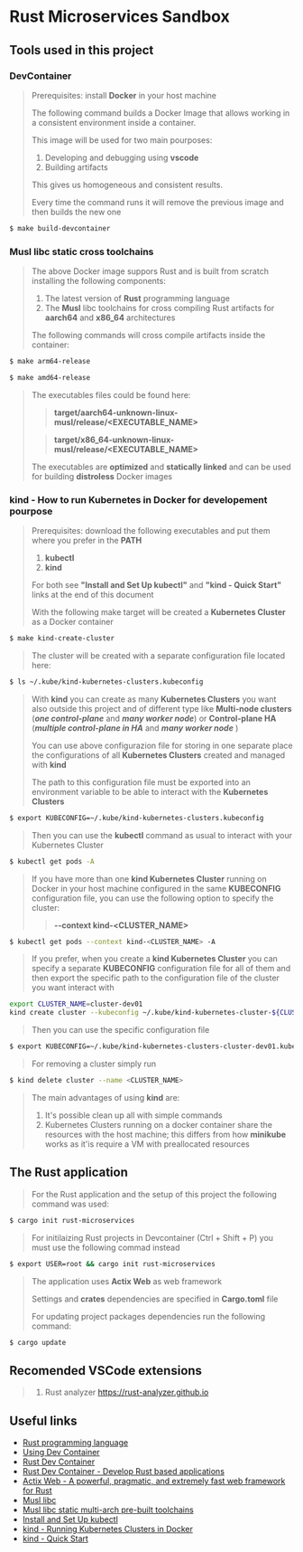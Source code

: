 # Rust Microservices Sandbox

## Tools used in this project

### DevContainer

> Prerequisites: install **Docker** in your host machine
>
> The following command builds a Docker Image that allows working in a consistent environment inside a container.
>
> This image will be used for two main pourposes:
>
> 1. Developing and debugging using **vscode**
> 2. Building artifacts
>
> This gives us homogeneous and consistent results.
>
> Every time the command runs it will remove the previous image and then builds the new one

```bash
$ make build-devcontainer
```

### **Musl libc** static cross toolchains

> The above Docker image suppors Rust and is built from scratch installing the following components:
>
>1. The latest version of **Rust** programming language
>2. The **Musl** libc toolchains for cross compiling Rust artifacts for **aarch64** and **x86_64** architectures
>
> The following commands will cross compile artifacts inside the container:

```bash
$ make arm64-release
```

```bash
$ make amd64-release
```

>The executables files could be found here:
>
>> **target/aarch64-unknown-linux-musl/release/<EXECUTABLE_NAME>**
>
>> **target/x86_64-unknown-linux-musl/release/<EXECUTABLE_NAME>**
>
> The executables are **optimized** and **statically linked** and can be used for building **distroless** Docker images


### kind - How to run Kubernetes in Docker for developement pourpose

> Prerequisites: download the following executables and put them where you prefer in the **PATH**
>
> 1. **kubectl**
> 2. **kind**
>
> For both see **"Install and Set Up kubectl"** and **"kind - Quick Start"** links at the end of this document
>
> With the following make target will be created a **Kubernetes Cluster** as a Docker container
>

```bash
$ make kind-create-cluster
```
>
>The cluster will be created with a separate configuration file located here:
>

```bash
$ ls ~/.kube/kind-kubernetes-clusters.kubeconfig
```
>
>With **kind** you can create as many **Kubernetes Clusters** you want also outside this project and of different type like **Multi-node clusters** (***one control-plane*** and ***many worker node***) or **Control-plane HA** (***multiple control-plane in HA*** and ***many worker node*** )
>
>You can use above configurazion file for storing in one separate place the configurations of all **Kubernetes Clusters** created and managed with **kind**
>
>
>The path to this configuration file must be exported into an environment variable to be able to interact with the **Kubernetes Clusters**

```bash
$ export KUBECONFIG=~/.kube/kind-kubernetes-clusters.kubeconfig
```
>
>Then you can use the **kubectl** command as usual to interact with your Kubernetes Cluster
>

```bash
$ kubectl get pods -A
```
>
>If you have more than one **kind Kubernetes Cluster** running on Docker in your host machine configured in the same **KUBECONFIG** configuration file, you can use the following option to specify the cluster:
>> **--context kind-<CLUSTER_NAME>**
>

```bash
$ kubectl get pods --context kind-<CLUSTER_NAME> -A
```
>
>If you prefer, when you create a **kind Kubernetes Cluster** you can specify a separate **KUBECONFIG** configuration file for all of them and then export the specific path to the configuration file of the cluster you want interact with
>

```bash
export CLUSTER_NAME=cluster-dev01
kind create cluster --kubeconfig ~/.kube/kind-kubernetes-cluster-${CLUSTER_NAME}.kubeconfig --image="kindest/node:v1.19.4@sha256:796d09e217d93bed01ecf8502633e48fd806fe42f9d02fdd468b81cd4e3bd40b" --name="${CLUSTER_NAME}"
```
>Then you can use the specific configuration file
```bash
$ export KUBECONFIG=~/.kube/kind-kubernetes-clusters-cluster-dev01.kubeconfig
```

>For removing a cluster simply run

```bash
$ kind delete cluster --name <CLUSTER_NAME>
```
>
>The main advantages of using **kind** are:
>
> 1. It's possible clean up all with simple commands
> 2. Kubernetes Clusters running on a docker container share the resources with the host machine; this differs from how **minikube** works as it'is require a VM with preallocated resources
>

## The Rust application

> For the Rust application and the setup of this project the following command was used:

```bash
$ cargo init rust-microservices
```

> For initilaizing Rust projects in Devcontainer (Ctrl + Shift + P) you must use the following commad instead

```bash
$ export USER=root && cargo init rust-microservices
```

>The application uses **Actix Web** as web framework
>
>Settings and **crates** dependencies are specified in **Cargo.toml** file
>
>For updating project packages dependencies run the following command:

```bash
$ cargo update
```

## Recomended VSCode extensions

> 1. Rust analyzer <https://rust-analyzer.github.io>

## Useful links

* [Rust programming language](https://www.rust-lang.org/ "Rust programming languages's Homepage")
* [Using Dev Container](https://code.visualstudio.com/docs/remote/create-dev-container)
* [Rust Dev Container](https://github.com/microsoft/vscode-remote-try-rust)
* [Rust Dev Container - Develop Rust based applications](https://github.com/microsoft/vscode-dev-containers/tree/v0.152.0/containers/rust "Vscode Rust dev container support repository")
* [Actix Web - A powerful, pragmatic, and extremely fast web framework for Rust](https://actix.rs)
* [Musl libc](https://musl.libc.org "Musl libc Homepage")
* [Musl libc static multi-arch pre-built toolchains](https://musl.cc "Musl libc toolchains | static cross/native toolchains Homepage")
* [Install and Set Up kubectl](https://kubernetes.io/docs/tasks/tools/install-kubectl)
* [kind - Running Kubernetes Clusters in Docker](https://kind.sigs.k8s.io)
* [kind - Quick Start](https://kind.sigs.k8s.io/docs/user/quick-start)